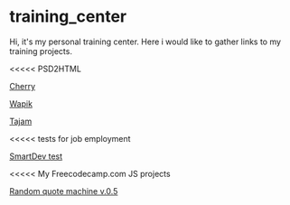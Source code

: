 # training_center
Hi, it's my personal training center. Here i would like to gather links to my training projects. 


<<<<< PSD2HTML

<a href="https://vpproduction.github.io/PSD2HTML-cherry/" target="_blank" title="View implementation" >Cherry</a>

<a href="https://vpproduction.github.io/PSD2HTML-wapik/" target="_blank" title="View implementation" >Wapik</a>

<a href="https://vpproduction.github.io/PSD2HTML-tajam_bootstrap/" target="_blank" title="View implementation" >Tajam</a>

>>>>>>


<<<<< tests for job employment 

<a href="https://vpproduction.github.io/smartdev_test/" target="_blank" title="View implementation">SmartDev test</a>



>>>>

<<<<< My Freecodecamp.com JS projects

<a href="https://codepen.io/AVorona/pen/LjBzMx" target="_blank" title="View implementation">Random quote machine v.0.5</a>



>>>>
